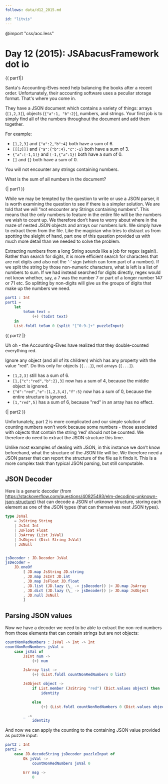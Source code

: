 ```yaml
---
follows: data/d12_2015.md

id: "litvis"
---
```


@import "css/aoc.less"

# Day 12 (2015): JSAbacusFramework dot io

{( part1|}

Santa's Accounting-Elves need help balancing the books after a recent order.
Unfortunately, their accounting software uses a peculiar storage format.
That's where you come in.

They have a JSON document which contains a variety of things: arrays (`[1,2,3]`), objects (`{"a":1, "b":2}`), numbers, and strings. Your first job is to simply find all of the numbers throughout the document and add them together.

For example:

- `[1,2,3]` and `{"a":2,"b":4}` both have a sum of 6.
- `[[[3]]]` and `{"a":{"b":4},"c":-1}` both have a sum of 3.
- `{"a":[-1,1]}` and `[-1,{"a":1}]` both have a sum of 0.
- `[]` and `{}` both have a sum of 0.

You will not encounter any strings containing numbers.

What is the sum of all numbers in the document?

{| part1 )}

While we may be tempted by the question to write or use a JSON parser, it is worth examining the question to see if there is a simpler solution.
We are told that we will “not encounter any Strings containing numbers”.
This means that the only numbers to feature in the entire file will be the numbers we wish to count up.
We therefore don’t have to worry about where in the maze of nested JSON objects and arrays our numbers lurk.
We simply have to extract them from the file.
Like the magician who tries to distract us from spotting the sleight of hand, part one of this question provided us with much more detail than we needed to solve the problem.

Extracting numbers from a long String sounds like a job for regex (again!).
Rather than search for digits, it is more efficient search for characters that are not digits and also not the ‘-‘ sign (which can form part of a number).
If we split the string by those non-numeric characters, what is left is a list of numbers to sum.
If we had instead searched for digits directly, regex would not know whether, say, a 7 was the number 7 or part of a longer number 147 or 71 etc.
So splitting by non-digits will give us the groups of digits that make up the numbers we need.

```elm {l r}
part1 : Int
part1 =
    let
        toSum text =
            (+) (toInt text)
    in
    List.foldl toSum 0 (split "[^0-9-]+" puzzleInput)
```

{( part2 |}

Uh oh - the Accounting-Elves have realized that they double-counted everything red.

Ignore any object (and all of its children) which has any property with the value "red".
Do this only for objects (`{...}`), not arrays (`[...]`).

- `[1,2,3]` still has a sum of 6.
- `[1,{"c":"red","b":2},3]` now has a sum of 4, because the middle object is ignored.
- `{"d":"red","e":[1,2,3,4],"f":5}` now has a sum of 0, because the entire structure is ignored.
- `[1,"red",5]` has a sum of 6, because "red" in an array has no effect.

{| part2 )}

Unfortunately, part 2 is more complicated and our simple solution of counting numbers won’t work because some numbers - those associated with objects that contain the string ‘red’ should not be counted.
We therefore do need to extract the JSON structure this time.

Unlike most examples of dealing with JSON, in this instance we don’t know beforehand, what the structure of the JSON file will be.
We therefore need a JSON parser that can report the structure of the file as it finds it.
This is a more complex task than typical JSON parsing, but still computable.

## JSON Decoder

Here is a generic decoder (from <https://stackoverflow.com/questions/40825493/elm-decoding-unknown-json-structure>) that can decode a JSON of unknown structure, storing each element as one of the JSON types (that can themselves nest JSON types).

```elm {l}
type JsVal
    = JsString String
    | JsInt Int
    | JsFloat Float
    | JsArray (List JsVal)
    | JsObject (Dict String JsVal)
    | JsNull


jsDecoder : JD.Decoder JsVal
jsDecoder =
    JD.oneOf
        [ JD.map JsString JD.string
        , JD.map JsInt JD.int
        , JD.map JsFloat JD.float
        , JD.list (JD.lazy (\_ -> jsDecoder)) |> JD.map JsArray
        , JD.dict (JD.lazy (\_ -> jsDecoder)) |> JD.map JsObject
        , JD.null JsNull
        ]
```

## Parsing JSON values

Now we have a decoder we need to be able to extract the non-red numbers from those elements that can contain strings but are not objects:

```elm {l}
countNonRedNumbers : JsVal -> Int -> Int
countNonRedNumbers jsVal =
    case jsVal of
        JsInt num ->
            (+) num

        JsArray list ->
            (+) (List.foldl countNonRedNumbers 0 list)

        JsObject object ->
            if List.member (JsString "red") (Dict.values object) then
                identity

            else
                (+) (List.foldl countNonRedNumbers 0 (Dict.values object))

        _ ->
            identity
```

And now we can apply the counting to the containing JSON value provided as puzzle input:

```elm {l r}
part2 : Int
part2 =
    case JD.decodeString jsDecoder puzzleInput of
        Ok jsVal ->
            countNonRedNumbers jsVal 0

        Err msg ->
            0
```
